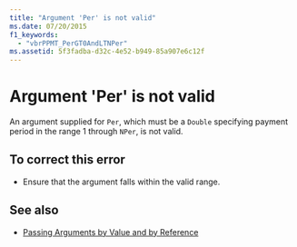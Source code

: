 ```yaml
---
title: "Argument 'Per' is not valid"
ms.date: 07/20/2015
f1_keywords: 
  - "vbrPPMT_PerGT0AndLTNPer"
ms.assetid: 5f3fadba-d32c-4e52-b949-85a907e6c12f
---
```

# Argument 'Per' is not valid
An argument supplied for `Per`, which must be a `Double` specifying payment period in the range 1 through `NPer`, is not valid.  
  
## To correct this error  
  
-   Ensure that the argument falls within the valid range.  
  
## See also

- [Passing Arguments by Value and by Reference](../../visual-basic/programming-guide/language-features/procedures/passing-arguments-by-value-and-by-reference.md)
